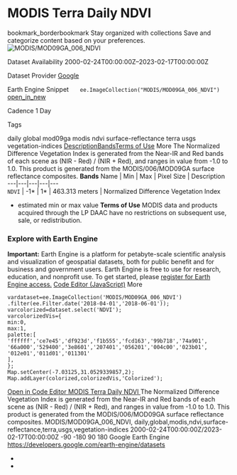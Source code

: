 
#  MODIS Terra Daily NDVI 
bookmark_borderbookmark Stay organized with collections  Save and categorize content based on your preferences.
![MODIS/MOD09GA_006_NDVI](https://developers.google.com/earth-engine/datasets/images/MODIS/MODIS_MOD09GA_006_NDVI_sample.png) 

Dataset Availability
    2000-02-24T00:00:00Z–2023-02-17T00:00:00Z 

Dataset Provider
     [ Google ](https://earthengine.google.com/) 

Earth Engine Snippet
     `    ee.ImageCollection("MODIS/MOD09GA_006_NDVI")   ` [ open_in_new ](https://code.earthengine.google.com/?scriptPath=Examples:Datasets/MODIS/MODIS_MOD09GA_006_NDVI) 

Cadence
    1 Day 

Tags
    
daily
global
mod09ga
modis
ndvi
surface-reflectance
terra
usgs
vegetation-indices
[Description](https://developers.google.com/earth-engine/datasets/catalog/MODIS_MOD09GA_006_NDVI#description)[Bands](https://developers.google.com/earth-engine/datasets/catalog/MODIS_MOD09GA_006_NDVI#bands)[Terms of Use](https://developers.google.com/earth-engine/datasets/catalog/MODIS_MOD09GA_006_NDVI#terms-of-use) More
The Normalized Difference Vegetation Index is generated from the Near-IR and Red bands of each scene as (NIR - Red) / (NIR + Red), and ranges in value from -1.0 to 1.0. This product is generated from the MODIS/006/MOD09GA surface reflectance composites.
**Bands**
Name | Min | Max | Pixel Size | Description  
---|---|---|---|---  
`NDVI` |  -1*  |  1*  |  463.313 meters  | Normalized Difference Vegetation Index  
* estimated min or max value 
**Terms of Use**
MODIS data and products acquired through the LP DAAC have no restrictions on subsequent use, sale, or redistribution.
### Explore with Earth Engine
**Important:** Earth Engine is a platform for petabyte-scale scientific analysis and visualization of geospatial datasets, both for public benefit and for business and government users. Earth Engine is free to use for research, education, and nonprofit use. To get started, please [register for Earth Engine access.](https://console.cloud.google.com/earth-engine)
[Code Editor (JavaScript)](https://developers.google.com/earth-engine/datasets/catalog/MODIS_MOD09GA_006_NDVI#code-editor-javascript-sample) More
```
vardataset=ee.ImageCollection('MODIS/MOD09GA_006_NDVI')
.filter(ee.Filter.date('2018-04-01','2018-06-01'));
varcolorized=dataset.select('NDVI');
varcolorizedVis={
min:0,
max:1,
palette:[
'ffffff','ce7e45','df923d','f1b555','fcd163','99b718','74a901',
'66a000','529400','3e8601','207401','056201','004c00','023b01',
'012e01','011d01','011301'
],
};
Map.setCenter(-7.03125,31.0529339857,2);
Map.addLayer(colorized,colorizedVis,'Colorized');
```
[ Open in Code Editor ](https://code.earthengine.google.com/?scriptPath=Examples:Datasets/MODIS/MODIS_MOD09GA_006_NDVI)
[ MODIS Terra Daily NDVI ](https://developers.google.com/earth-engine/datasets/catalog/MODIS_MOD09GA_006_NDVI)
The Normalized Difference Vegetation Index is generated from the Near-IR and Red bands of each scene as (NIR - Red) / (NIR + Red), and ranges in value from -1.0 to 1.0. This product is generated from the MODIS/006/MOD09GA surface reflectance composites.
MODIS/MOD09GA_006_NDVI, daily,global,modis,ndvi,surface-reflectance,terra,usgs,vegetation-indices 
2000-02-24T00:00:00Z/2023-02-17T00:00:00Z
-90 -180 90 180 
Google Earth Engine
https://developers.google.com/earth-engine/datasets
  * [ ](https://doi.org/https://earthengine.google.com/)
  * [ ](https://doi.org/https://developers.google.com/earth-engine/datasets/catalog/MODIS_MOD09GA_006_NDVI)


